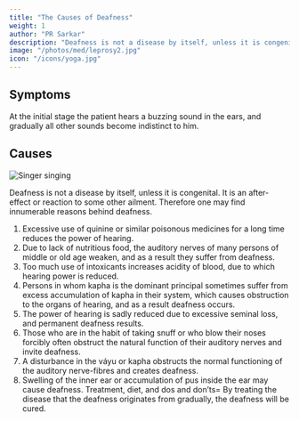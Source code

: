 ```yaml
---
title: "The Causes of Deafness"
weight: 1
author: "PR Sarkar"
description: "Deafness is not a disease by itself, unless it is congenital. It is an after-effect or reaction to some other ailment. Therefore one may find innumerable reasons behind deafness"
image: "/photos/med/leprosy2.jpg"
icon: "/icons/yoga.jpg"
---
```




## Symptoms

At the initial stage the patient hears a buzzing sound in the ears, and gradually all other sounds become indistinct to him.


## Causes

![Singer singing](/photos/econ/singer.jpg)

Deafness is not a disease by itself, unless it is congenital. It is an after-effect or reaction to some other ailment. Therefore one may find innumerable reasons behind deafness.

1. Excessive use of quinine or similar poisonous medicines for a long time reduces the power of hearing.
2. Due to lack of nutritious food, the auditory nerves of many persons of middle or old age weaken, and as a result they suffer from deafness.
3. Too much use of intoxicants increases acidity of blood, due to which hearing power is reduced.
4. Persons in whom kapha is the dominant principal sometimes suffer from excess accumulation of kapha in their system, which causes obstruction to the organs of hearing, and as a result deafness occurs.
5. The power of hearing is sadly reduced due to excessive seminal loss, and permanent deafness results.
6. Those who are in the habit of taking snuff or who blow their noses forcibly often obstruct the natural function of their auditory nerves and invite deafness.
7. A disturbance in the váyu or kapha obstructs the normal functioning of the auditory nerve-fibres and creates deafness.
8. Swelling of the inner ear or accumulation of pus inside the ear may cause deafness.
Treatment, diet, and dos and don’ts= By treating the disease that the deafness originates from gradually, the deafness will be cured.

